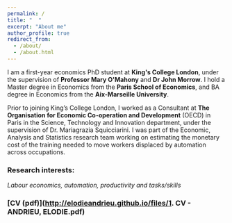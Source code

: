 ```yaml
---
permalink: /
title: "  "
excerpt: "About me"
author_profile: true
redirect_from: 
  - /about/
  - /about.html
---
```



I am a first-year economics PhD student at **King's College London**, under the supervision of **Professor Mary O'Mahony** and **Dr John Morrow**.
I hold a Master degree in Economics from the **Paris School of Economics**, and BA degree in Economics from the **Aix-Marseille University**. 

Prior to joining King’s College London, I worked as a Consultant at **The Organisation for Economic Co-operation and Development** (OECD) in Paris in the Science, Technology and Innovation department, under the supervision of Dr. Mariagrazia Squicciarini.
I was part of the Economic, Analysis and Statistics research team working on estimating the monetary cost of the training needed to move workers displaced by automation across occupations.

### Research interests:

*Labour economics, automation, productivity and tasks/skills*

### [CV (pdf)](http://elodieandrieu.github.io/files/1. CV - ANDRIEU, ELODIE.pdf)
